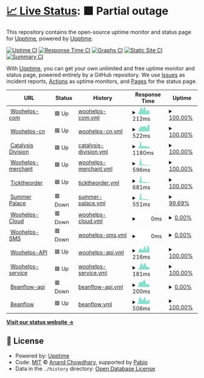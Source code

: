 # [📈 Live Status](https://demo.upptime.js.org): <!--live status--> **🟧 Partial outage**

This repository contains the open-source uptime monitor and status page for [Upptime](https://upptime.js.org), powered by [Upptime](https://github.com/upptime/upptime).

[![Uptime CI](https://github.com/martin-sun/woohelps-upptime/workflows/Uptime%20CI/badge.svg)](https://github.com/martin-sun/woohelps-upptime/actions?query=workflow%3A%22Uptime+CI%22)
[![Response Time CI](https://github.com/martin-sun/woohelps-upptime/workflows/Response%20Time%20CI/badge.svg)](https://github.com/martin-sun/woohelps-upptime/actions?query=workflow%3A%22Response+Time+CI%22)
[![Graphs CI](https://github.com/martin-sun/woohelps-upptime/workflows/Graphs%20CI/badge.svg)](https://github.com/martin-sun/woohelps-upptime/actions?query=workflow%3A%22Graphs+CI%22)
[![Static Site CI](https://github.com/martin-sun/woohelps-upptime/workflows/Static%20Site%20CI/badge.svg)](https://github.com/martin-sun/woohelps-upptime/actions?query=workflow%3A%22Static+Site+CI%22)
[![Summary CI](https://github.com/martin-sun/woohelps-upptime/workflows/Summary%20CI/badge.svg)](https://github.com/martin-sun/woohelps-upptime/actions?query=workflow%3A%22Summary+CI%22)

With [Upptime](https://upptime.js.org), you can get your own unlimited and free uptime monitor and status page, powered entirely by a GitHub repository. We use [Issues](https://github.com/upptime/upptime/issues) as incident reports, [Actions](https://github.com/martin-sun/woohelps-upptime/actions) as uptime monitors, and [Pages](https://demo.upptime.js.org) for the status page.

<!--start: status pages-->
<!-- This summary is generated by Upptime (https://github.com/upptime/upptime) -->
<!-- Do not edit this manually, your changes will be overwritten -->
<!-- prettier-ignore -->
| URL | Status | History | Response Time | Uptime |
| --- | ------ | ------- | ------------- | ------ |
| <img alt="" src="https://icons.duckduckgo.com/ip3/www.woohelps.com.ico" height="13"> [Woohelps-com](https://www.woohelps.com) | 🟩 Up | [woohelps-com.yml](https://github.com/martin-sun/woohelps-upptime/commits/HEAD/history/woohelps-com.yml) | <details><summary><img alt="Response time graph" src="./graphs/woohelps-com/response-time-week.png" height="20"> 212ms</summary><br><a href="https://martin-sun.github.io/woohelps-upptime/history/woohelps-com"><img alt="Response time 242" src="https://img.shields.io/endpoint?url=https%3A%2F%2Fraw.githubusercontent.com%2Fmartin-sun%2Fwoohelps-upptime%2FHEAD%2Fapi%2Fwoohelps-com%2Fresponse-time.json"></a><br><a href="https://martin-sun.github.io/woohelps-upptime/history/woohelps-com"><img alt="24-hour response time 141" src="https://img.shields.io/endpoint?url=https%3A%2F%2Fraw.githubusercontent.com%2Fmartin-sun%2Fwoohelps-upptime%2FHEAD%2Fapi%2Fwoohelps-com%2Fresponse-time-day.json"></a><br><a href="https://martin-sun.github.io/woohelps-upptime/history/woohelps-com"><img alt="7-day response time 212" src="https://img.shields.io/endpoint?url=https%3A%2F%2Fraw.githubusercontent.com%2Fmartin-sun%2Fwoohelps-upptime%2FHEAD%2Fapi%2Fwoohelps-com%2Fresponse-time-week.json"></a><br><a href="https://martin-sun.github.io/woohelps-upptime/history/woohelps-com"><img alt="30-day response time 242" src="https://img.shields.io/endpoint?url=https%3A%2F%2Fraw.githubusercontent.com%2Fmartin-sun%2Fwoohelps-upptime%2FHEAD%2Fapi%2Fwoohelps-com%2Fresponse-time-month.json"></a><br><a href="https://martin-sun.github.io/woohelps-upptime/history/woohelps-com"><img alt="1-year response time 242" src="https://img.shields.io/endpoint?url=https%3A%2F%2Fraw.githubusercontent.com%2Fmartin-sun%2Fwoohelps-upptime%2FHEAD%2Fapi%2Fwoohelps-com%2Fresponse-time-year.json"></a></details> | <details><summary><a href="https://martin-sun.github.io/woohelps-upptime/history/woohelps-com">100.00%</a></summary><a href="https://martin-sun.github.io/woohelps-upptime/history/woohelps-com"><img alt="All-time uptime 100.00%" src="https://img.shields.io/endpoint?url=https%3A%2F%2Fraw.githubusercontent.com%2Fmartin-sun%2Fwoohelps-upptime%2FHEAD%2Fapi%2Fwoohelps-com%2Fuptime.json"></a><br><a href="https://martin-sun.github.io/woohelps-upptime/history/woohelps-com"><img alt="24-hour uptime 100.00%" src="https://img.shields.io/endpoint?url=https%3A%2F%2Fraw.githubusercontent.com%2Fmartin-sun%2Fwoohelps-upptime%2FHEAD%2Fapi%2Fwoohelps-com%2Fuptime-day.json"></a><br><a href="https://martin-sun.github.io/woohelps-upptime/history/woohelps-com"><img alt="7-day uptime 100.00%" src="https://img.shields.io/endpoint?url=https%3A%2F%2Fraw.githubusercontent.com%2Fmartin-sun%2Fwoohelps-upptime%2FHEAD%2Fapi%2Fwoohelps-com%2Fuptime-week.json"></a><br><a href="https://martin-sun.github.io/woohelps-upptime/history/woohelps-com"><img alt="30-day uptime 100.00%" src="https://img.shields.io/endpoint?url=https%3A%2F%2Fraw.githubusercontent.com%2Fmartin-sun%2Fwoohelps-upptime%2FHEAD%2Fapi%2Fwoohelps-com%2Fuptime-month.json"></a><br><a href="https://martin-sun.github.io/woohelps-upptime/history/woohelps-com"><img alt="1-year uptime 100.00%" src="https://img.shields.io/endpoint?url=https%3A%2F%2Fraw.githubusercontent.com%2Fmartin-sun%2Fwoohelps-upptime%2FHEAD%2Fapi%2Fwoohelps-com%2Fuptime-year.json"></a></details>
| <img alt="" src="https://icons.duckduckgo.com/ip3/www.woohelps.cn.ico" height="13"> [Woohelps-cn](https://www.woohelps.cn) | 🟩 Up | [woohelps-cn.yml](https://github.com/martin-sun/woohelps-upptime/commits/HEAD/history/woohelps-cn.yml) | <details><summary><img alt="Response time graph" src="./graphs/woohelps-cn/response-time-week.png" height="20"> 522ms</summary><br><a href="https://martin-sun.github.io/woohelps-upptime/history/woohelps-cn"><img alt="Response time 509" src="https://img.shields.io/endpoint?url=https%3A%2F%2Fraw.githubusercontent.com%2Fmartin-sun%2Fwoohelps-upptime%2FHEAD%2Fapi%2Fwoohelps-cn%2Fresponse-time.json"></a><br><a href="https://martin-sun.github.io/woohelps-upptime/history/woohelps-cn"><img alt="24-hour response time 765" src="https://img.shields.io/endpoint?url=https%3A%2F%2Fraw.githubusercontent.com%2Fmartin-sun%2Fwoohelps-upptime%2FHEAD%2Fapi%2Fwoohelps-cn%2Fresponse-time-day.json"></a><br><a href="https://martin-sun.github.io/woohelps-upptime/history/woohelps-cn"><img alt="7-day response time 522" src="https://img.shields.io/endpoint?url=https%3A%2F%2Fraw.githubusercontent.com%2Fmartin-sun%2Fwoohelps-upptime%2FHEAD%2Fapi%2Fwoohelps-cn%2Fresponse-time-week.json"></a><br><a href="https://martin-sun.github.io/woohelps-upptime/history/woohelps-cn"><img alt="30-day response time 509" src="https://img.shields.io/endpoint?url=https%3A%2F%2Fraw.githubusercontent.com%2Fmartin-sun%2Fwoohelps-upptime%2FHEAD%2Fapi%2Fwoohelps-cn%2Fresponse-time-month.json"></a><br><a href="https://martin-sun.github.io/woohelps-upptime/history/woohelps-cn"><img alt="1-year response time 509" src="https://img.shields.io/endpoint?url=https%3A%2F%2Fraw.githubusercontent.com%2Fmartin-sun%2Fwoohelps-upptime%2FHEAD%2Fapi%2Fwoohelps-cn%2Fresponse-time-year.json"></a></details> | <details><summary><a href="https://martin-sun.github.io/woohelps-upptime/history/woohelps-cn">100.00%</a></summary><a href="https://martin-sun.github.io/woohelps-upptime/history/woohelps-cn"><img alt="All-time uptime 100.00%" src="https://img.shields.io/endpoint?url=https%3A%2F%2Fraw.githubusercontent.com%2Fmartin-sun%2Fwoohelps-upptime%2FHEAD%2Fapi%2Fwoohelps-cn%2Fuptime.json"></a><br><a href="https://martin-sun.github.io/woohelps-upptime/history/woohelps-cn"><img alt="24-hour uptime 100.00%" src="https://img.shields.io/endpoint?url=https%3A%2F%2Fraw.githubusercontent.com%2Fmartin-sun%2Fwoohelps-upptime%2FHEAD%2Fapi%2Fwoohelps-cn%2Fuptime-day.json"></a><br><a href="https://martin-sun.github.io/woohelps-upptime/history/woohelps-cn"><img alt="7-day uptime 100.00%" src="https://img.shields.io/endpoint?url=https%3A%2F%2Fraw.githubusercontent.com%2Fmartin-sun%2Fwoohelps-upptime%2FHEAD%2Fapi%2Fwoohelps-cn%2Fuptime-week.json"></a><br><a href="https://martin-sun.github.io/woohelps-upptime/history/woohelps-cn"><img alt="30-day uptime 100.00%" src="https://img.shields.io/endpoint?url=https%3A%2F%2Fraw.githubusercontent.com%2Fmartin-sun%2Fwoohelps-upptime%2FHEAD%2Fapi%2Fwoohelps-cn%2Fuptime-month.json"></a><br><a href="https://martin-sun.github.io/woohelps-upptime/history/woohelps-cn"><img alt="1-year uptime 100.00%" src="https://img.shields.io/endpoint?url=https%3A%2F%2Fraw.githubusercontent.com%2Fmartin-sun%2Fwoohelps-upptime%2FHEAD%2Fapi%2Fwoohelps-cn%2Fuptime-year.json"></a></details>
| <img alt="" src="https://icons.duckduckgo.com/ip3/www.catalysisdivision.ca.ico" height="13"> [Catalysis Division](https://www.catalysisdivision.ca/) | 🟩 Up | [catalysis-division.yml](https://github.com/martin-sun/woohelps-upptime/commits/HEAD/history/catalysis-division.yml) | <details><summary><img alt="Response time graph" src="./graphs/catalysis-division/response-time-week.png" height="20"> 1180ms</summary><br><a href="https://martin-sun.github.io/woohelps-upptime/history/catalysis-division"><img alt="Response time 1205" src="https://img.shields.io/endpoint?url=https%3A%2F%2Fraw.githubusercontent.com%2Fmartin-sun%2Fwoohelps-upptime%2FHEAD%2Fapi%2Fcatalysis-division%2Fresponse-time.json"></a><br><a href="https://martin-sun.github.io/woohelps-upptime/history/catalysis-division"><img alt="24-hour response time 887" src="https://img.shields.io/endpoint?url=https%3A%2F%2Fraw.githubusercontent.com%2Fmartin-sun%2Fwoohelps-upptime%2FHEAD%2Fapi%2Fcatalysis-division%2Fresponse-time-day.json"></a><br><a href="https://martin-sun.github.io/woohelps-upptime/history/catalysis-division"><img alt="7-day response time 1180" src="https://img.shields.io/endpoint?url=https%3A%2F%2Fraw.githubusercontent.com%2Fmartin-sun%2Fwoohelps-upptime%2FHEAD%2Fapi%2Fcatalysis-division%2Fresponse-time-week.json"></a><br><a href="https://martin-sun.github.io/woohelps-upptime/history/catalysis-division"><img alt="30-day response time 1205" src="https://img.shields.io/endpoint?url=https%3A%2F%2Fraw.githubusercontent.com%2Fmartin-sun%2Fwoohelps-upptime%2FHEAD%2Fapi%2Fcatalysis-division%2Fresponse-time-month.json"></a><br><a href="https://martin-sun.github.io/woohelps-upptime/history/catalysis-division"><img alt="1-year response time 1205" src="https://img.shields.io/endpoint?url=https%3A%2F%2Fraw.githubusercontent.com%2Fmartin-sun%2Fwoohelps-upptime%2FHEAD%2Fapi%2Fcatalysis-division%2Fresponse-time-year.json"></a></details> | <details><summary><a href="https://martin-sun.github.io/woohelps-upptime/history/catalysis-division">100.00%</a></summary><a href="https://martin-sun.github.io/woohelps-upptime/history/catalysis-division"><img alt="All-time uptime 99.86%" src="https://img.shields.io/endpoint?url=https%3A%2F%2Fraw.githubusercontent.com%2Fmartin-sun%2Fwoohelps-upptime%2FHEAD%2Fapi%2Fcatalysis-division%2Fuptime.json"></a><br><a href="https://martin-sun.github.io/woohelps-upptime/history/catalysis-division"><img alt="24-hour uptime 100.00%" src="https://img.shields.io/endpoint?url=https%3A%2F%2Fraw.githubusercontent.com%2Fmartin-sun%2Fwoohelps-upptime%2FHEAD%2Fapi%2Fcatalysis-division%2Fuptime-day.json"></a><br><a href="https://martin-sun.github.io/woohelps-upptime/history/catalysis-division"><img alt="7-day uptime 100.00%" src="https://img.shields.io/endpoint?url=https%3A%2F%2Fraw.githubusercontent.com%2Fmartin-sun%2Fwoohelps-upptime%2FHEAD%2Fapi%2Fcatalysis-division%2Fuptime-week.json"></a><br><a href="https://martin-sun.github.io/woohelps-upptime/history/catalysis-division"><img alt="30-day uptime 99.86%" src="https://img.shields.io/endpoint?url=https%3A%2F%2Fraw.githubusercontent.com%2Fmartin-sun%2Fwoohelps-upptime%2FHEAD%2Fapi%2Fcatalysis-division%2Fuptime-month.json"></a><br><a href="https://martin-sun.github.io/woohelps-upptime/history/catalysis-division"><img alt="1-year uptime 99.86%" src="https://img.shields.io/endpoint?url=https%3A%2F%2Fraw.githubusercontent.com%2Fmartin-sun%2Fwoohelps-upptime%2FHEAD%2Fapi%2Fcatalysis-division%2Fuptime-year.json"></a></details>
| <img alt="" src="https://icons.duckduckgo.com/ip3/merchant.woohelps.com.ico" height="13"> [Woohelps-merchant](https://merchant.woohelps.com) | 🟩 Up | [woohelps-merchant.yml](https://github.com/martin-sun/woohelps-upptime/commits/HEAD/history/woohelps-merchant.yml) | <details><summary><img alt="Response time graph" src="./graphs/woohelps-merchant/response-time-week.png" height="20"> 596ms</summary><br><a href="https://martin-sun.github.io/woohelps-upptime/history/woohelps-merchant"><img alt="Response time 604" src="https://img.shields.io/endpoint?url=https%3A%2F%2Fraw.githubusercontent.com%2Fmartin-sun%2Fwoohelps-upptime%2FHEAD%2Fapi%2Fwoohelps-merchant%2Fresponse-time.json"></a><br><a href="https://martin-sun.github.io/woohelps-upptime/history/woohelps-merchant"><img alt="24-hour response time 246" src="https://img.shields.io/endpoint?url=https%3A%2F%2Fraw.githubusercontent.com%2Fmartin-sun%2Fwoohelps-upptime%2FHEAD%2Fapi%2Fwoohelps-merchant%2Fresponse-time-day.json"></a><br><a href="https://martin-sun.github.io/woohelps-upptime/history/woohelps-merchant"><img alt="7-day response time 596" src="https://img.shields.io/endpoint?url=https%3A%2F%2Fraw.githubusercontent.com%2Fmartin-sun%2Fwoohelps-upptime%2FHEAD%2Fapi%2Fwoohelps-merchant%2Fresponse-time-week.json"></a><br><a href="https://martin-sun.github.io/woohelps-upptime/history/woohelps-merchant"><img alt="30-day response time 604" src="https://img.shields.io/endpoint?url=https%3A%2F%2Fraw.githubusercontent.com%2Fmartin-sun%2Fwoohelps-upptime%2FHEAD%2Fapi%2Fwoohelps-merchant%2Fresponse-time-month.json"></a><br><a href="https://martin-sun.github.io/woohelps-upptime/history/woohelps-merchant"><img alt="1-year response time 604" src="https://img.shields.io/endpoint?url=https%3A%2F%2Fraw.githubusercontent.com%2Fmartin-sun%2Fwoohelps-upptime%2FHEAD%2Fapi%2Fwoohelps-merchant%2Fresponse-time-year.json"></a></details> | <details><summary><a href="https://martin-sun.github.io/woohelps-upptime/history/woohelps-merchant">100.00%</a></summary><a href="https://martin-sun.github.io/woohelps-upptime/history/woohelps-merchant"><img alt="All-time uptime 99.86%" src="https://img.shields.io/endpoint?url=https%3A%2F%2Fraw.githubusercontent.com%2Fmartin-sun%2Fwoohelps-upptime%2FHEAD%2Fapi%2Fwoohelps-merchant%2Fuptime.json"></a><br><a href="https://martin-sun.github.io/woohelps-upptime/history/woohelps-merchant"><img alt="24-hour uptime 100.00%" src="https://img.shields.io/endpoint?url=https%3A%2F%2Fraw.githubusercontent.com%2Fmartin-sun%2Fwoohelps-upptime%2FHEAD%2Fapi%2Fwoohelps-merchant%2Fuptime-day.json"></a><br><a href="https://martin-sun.github.io/woohelps-upptime/history/woohelps-merchant"><img alt="7-day uptime 100.00%" src="https://img.shields.io/endpoint?url=https%3A%2F%2Fraw.githubusercontent.com%2Fmartin-sun%2Fwoohelps-upptime%2FHEAD%2Fapi%2Fwoohelps-merchant%2Fuptime-week.json"></a><br><a href="https://martin-sun.github.io/woohelps-upptime/history/woohelps-merchant"><img alt="30-day uptime 99.86%" src="https://img.shields.io/endpoint?url=https%3A%2F%2Fraw.githubusercontent.com%2Fmartin-sun%2Fwoohelps-upptime%2FHEAD%2Fapi%2Fwoohelps-merchant%2Fuptime-month.json"></a><br><a href="https://martin-sun.github.io/woohelps-upptime/history/woohelps-merchant"><img alt="1-year uptime 99.86%" src="https://img.shields.io/endpoint?url=https%3A%2F%2Fraw.githubusercontent.com%2Fmartin-sun%2Fwoohelps-upptime%2FHEAD%2Fapi%2Fwoohelps-merchant%2Fuptime-year.json"></a></details>
| <img alt="" src="https://icons.duckduckgo.com/ip3/www.ticktheorder.com.ico" height="13"> [Ticktheorder](https://www.ticktheorder.com) | 🟩 Up | [ticktheorder.yml](https://github.com/martin-sun/woohelps-upptime/commits/HEAD/history/ticktheorder.yml) | <details><summary><img alt="Response time graph" src="./graphs/ticktheorder/response-time-week.png" height="20"> 681ms</summary><br><a href="https://martin-sun.github.io/woohelps-upptime/history/ticktheorder"><img alt="Response time 591" src="https://img.shields.io/endpoint?url=https%3A%2F%2Fraw.githubusercontent.com%2Fmartin-sun%2Fwoohelps-upptime%2FHEAD%2Fapi%2Fticktheorder%2Fresponse-time.json"></a><br><a href="https://martin-sun.github.io/woohelps-upptime/history/ticktheorder"><img alt="24-hour response time 458" src="https://img.shields.io/endpoint?url=https%3A%2F%2Fraw.githubusercontent.com%2Fmartin-sun%2Fwoohelps-upptime%2FHEAD%2Fapi%2Fticktheorder%2Fresponse-time-day.json"></a><br><a href="https://martin-sun.github.io/woohelps-upptime/history/ticktheorder"><img alt="7-day response time 681" src="https://img.shields.io/endpoint?url=https%3A%2F%2Fraw.githubusercontent.com%2Fmartin-sun%2Fwoohelps-upptime%2FHEAD%2Fapi%2Fticktheorder%2Fresponse-time-week.json"></a><br><a href="https://martin-sun.github.io/woohelps-upptime/history/ticktheorder"><img alt="30-day response time 591" src="https://img.shields.io/endpoint?url=https%3A%2F%2Fraw.githubusercontent.com%2Fmartin-sun%2Fwoohelps-upptime%2FHEAD%2Fapi%2Fticktheorder%2Fresponse-time-month.json"></a><br><a href="https://martin-sun.github.io/woohelps-upptime/history/ticktheorder"><img alt="1-year response time 591" src="https://img.shields.io/endpoint?url=https%3A%2F%2Fraw.githubusercontent.com%2Fmartin-sun%2Fwoohelps-upptime%2FHEAD%2Fapi%2Fticktheorder%2Fresponse-time-year.json"></a></details> | <details><summary><a href="https://martin-sun.github.io/woohelps-upptime/history/ticktheorder">100.00%</a></summary><a href="https://martin-sun.github.io/woohelps-upptime/history/ticktheorder"><img alt="All-time uptime 94.91%" src="https://img.shields.io/endpoint?url=https%3A%2F%2Fraw.githubusercontent.com%2Fmartin-sun%2Fwoohelps-upptime%2FHEAD%2Fapi%2Fticktheorder%2Fuptime.json"></a><br><a href="https://martin-sun.github.io/woohelps-upptime/history/ticktheorder"><img alt="24-hour uptime 100.00%" src="https://img.shields.io/endpoint?url=https%3A%2F%2Fraw.githubusercontent.com%2Fmartin-sun%2Fwoohelps-upptime%2FHEAD%2Fapi%2Fticktheorder%2Fuptime-day.json"></a><br><a href="https://martin-sun.github.io/woohelps-upptime/history/ticktheorder"><img alt="7-day uptime 100.00%" src="https://img.shields.io/endpoint?url=https%3A%2F%2Fraw.githubusercontent.com%2Fmartin-sun%2Fwoohelps-upptime%2FHEAD%2Fapi%2Fticktheorder%2Fuptime-week.json"></a><br><a href="https://martin-sun.github.io/woohelps-upptime/history/ticktheorder"><img alt="30-day uptime 94.91%" src="https://img.shields.io/endpoint?url=https%3A%2F%2Fraw.githubusercontent.com%2Fmartin-sun%2Fwoohelps-upptime%2FHEAD%2Fapi%2Fticktheorder%2Fuptime-month.json"></a><br><a href="https://martin-sun.github.io/woohelps-upptime/history/ticktheorder"><img alt="1-year uptime 94.91%" src="https://img.shields.io/endpoint?url=https%3A%2F%2Fraw.githubusercontent.com%2Fmartin-sun%2Fwoohelps-upptime%2FHEAD%2Fapi%2Fticktheorder%2Fuptime-year.json"></a></details>
| <img alt="" src="https://icons.duckduckgo.com/ip3/www.summerpalace.ca.ico" height="13"> [Summer Palace](https://www.summerpalace.ca) | 🟥 Down | [summer-palace.yml](https://github.com/martin-sun/woohelps-upptime/commits/HEAD/history/summer-palace.yml) | <details><summary><img alt="Response time graph" src="./graphs/summer-palace/response-time-week.png" height="20"> 551ms</summary><br><a href="https://martin-sun.github.io/woohelps-upptime/history/summer-palace"><img alt="Response time 493" src="https://img.shields.io/endpoint?url=https%3A%2F%2Fraw.githubusercontent.com%2Fmartin-sun%2Fwoohelps-upptime%2FHEAD%2Fapi%2Fsummer-palace%2Fresponse-time.json"></a><br><a href="https://martin-sun.github.io/woohelps-upptime/history/summer-palace"><img alt="24-hour response time 199" src="https://img.shields.io/endpoint?url=https%3A%2F%2Fraw.githubusercontent.com%2Fmartin-sun%2Fwoohelps-upptime%2FHEAD%2Fapi%2Fsummer-palace%2Fresponse-time-day.json"></a><br><a href="https://martin-sun.github.io/woohelps-upptime/history/summer-palace"><img alt="7-day response time 551" src="https://img.shields.io/endpoint?url=https%3A%2F%2Fraw.githubusercontent.com%2Fmartin-sun%2Fwoohelps-upptime%2FHEAD%2Fapi%2Fsummer-palace%2Fresponse-time-week.json"></a><br><a href="https://martin-sun.github.io/woohelps-upptime/history/summer-palace"><img alt="30-day response time 493" src="https://img.shields.io/endpoint?url=https%3A%2F%2Fraw.githubusercontent.com%2Fmartin-sun%2Fwoohelps-upptime%2FHEAD%2Fapi%2Fsummer-palace%2Fresponse-time-month.json"></a><br><a href="https://martin-sun.github.io/woohelps-upptime/history/summer-palace"><img alt="1-year response time 493" src="https://img.shields.io/endpoint?url=https%3A%2F%2Fraw.githubusercontent.com%2Fmartin-sun%2Fwoohelps-upptime%2FHEAD%2Fapi%2Fsummer-palace%2Fresponse-time-year.json"></a></details> | <details><summary><a href="https://martin-sun.github.io/woohelps-upptime/history/summer-palace">99.69%</a></summary><a href="https://martin-sun.github.io/woohelps-upptime/history/summer-palace"><img alt="All-time uptime 93.54%" src="https://img.shields.io/endpoint?url=https%3A%2F%2Fraw.githubusercontent.com%2Fmartin-sun%2Fwoohelps-upptime%2FHEAD%2Fapi%2Fsummer-palace%2Fuptime.json"></a><br><a href="https://martin-sun.github.io/woohelps-upptime/history/summer-palace"><img alt="24-hour uptime 97.80%" src="https://img.shields.io/endpoint?url=https%3A%2F%2Fraw.githubusercontent.com%2Fmartin-sun%2Fwoohelps-upptime%2FHEAD%2Fapi%2Fsummer-palace%2Fuptime-day.json"></a><br><a href="https://martin-sun.github.io/woohelps-upptime/history/summer-palace"><img alt="7-day uptime 99.69%" src="https://img.shields.io/endpoint?url=https%3A%2F%2Fraw.githubusercontent.com%2Fmartin-sun%2Fwoohelps-upptime%2FHEAD%2Fapi%2Fsummer-palace%2Fuptime-week.json"></a><br><a href="https://martin-sun.github.io/woohelps-upptime/history/summer-palace"><img alt="30-day uptime 93.54%" src="https://img.shields.io/endpoint?url=https%3A%2F%2Fraw.githubusercontent.com%2Fmartin-sun%2Fwoohelps-upptime%2FHEAD%2Fapi%2Fsummer-palace%2Fuptime-month.json"></a><br><a href="https://martin-sun.github.io/woohelps-upptime/history/summer-palace"><img alt="1-year uptime 93.54%" src="https://img.shields.io/endpoint?url=https%3A%2F%2Fraw.githubusercontent.com%2Fmartin-sun%2Fwoohelps-upptime%2FHEAD%2Fapi%2Fsummer-palace%2Fuptime-year.json"></a></details>
| <img alt="" src="https://icons.duckduckgo.com/ip3/cloud.woohelps.com.ico" height="13"> [Woohelps-Cloud](https://cloud.woohelps.com) | 🟥 Down | [woohelps-cloud.yml](https://github.com/martin-sun/woohelps-upptime/commits/HEAD/history/woohelps-cloud.yml) | <details><summary><img alt="Response time graph" src="./graphs/woohelps-cloud/response-time-week.png" height="20"> 0ms</summary><br><a href="https://martin-sun.github.io/woohelps-upptime/history/woohelps-cloud"><img alt="Response time 0" src="https://img.shields.io/endpoint?url=https%3A%2F%2Fraw.githubusercontent.com%2Fmartin-sun%2Fwoohelps-upptime%2FHEAD%2Fapi%2Fwoohelps-cloud%2Fresponse-time.json"></a><br><a href="https://martin-sun.github.io/woohelps-upptime/history/woohelps-cloud"><img alt="24-hour response time 0" src="https://img.shields.io/endpoint?url=https%3A%2F%2Fraw.githubusercontent.com%2Fmartin-sun%2Fwoohelps-upptime%2FHEAD%2Fapi%2Fwoohelps-cloud%2Fresponse-time-day.json"></a><br><a href="https://martin-sun.github.io/woohelps-upptime/history/woohelps-cloud"><img alt="7-day response time 0" src="https://img.shields.io/endpoint?url=https%3A%2F%2Fraw.githubusercontent.com%2Fmartin-sun%2Fwoohelps-upptime%2FHEAD%2Fapi%2Fwoohelps-cloud%2Fresponse-time-week.json"></a><br><a href="https://martin-sun.github.io/woohelps-upptime/history/woohelps-cloud"><img alt="30-day response time 0" src="https://img.shields.io/endpoint?url=https%3A%2F%2Fraw.githubusercontent.com%2Fmartin-sun%2Fwoohelps-upptime%2FHEAD%2Fapi%2Fwoohelps-cloud%2Fresponse-time-month.json"></a><br><a href="https://martin-sun.github.io/woohelps-upptime/history/woohelps-cloud"><img alt="1-year response time 0" src="https://img.shields.io/endpoint?url=https%3A%2F%2Fraw.githubusercontent.com%2Fmartin-sun%2Fwoohelps-upptime%2FHEAD%2Fapi%2Fwoohelps-cloud%2Fresponse-time-year.json"></a></details> | <details><summary><a href="https://martin-sun.github.io/woohelps-upptime/history/woohelps-cloud">0.00%</a></summary><a href="https://martin-sun.github.io/woohelps-upptime/history/woohelps-cloud"><img alt="All-time uptime 0.00%" src="https://img.shields.io/endpoint?url=https%3A%2F%2Fraw.githubusercontent.com%2Fmartin-sun%2Fwoohelps-upptime%2FHEAD%2Fapi%2Fwoohelps-cloud%2Fuptime.json"></a><br><a href="https://martin-sun.github.io/woohelps-upptime/history/woohelps-cloud"><img alt="24-hour uptime 0.00%" src="https://img.shields.io/endpoint?url=https%3A%2F%2Fraw.githubusercontent.com%2Fmartin-sun%2Fwoohelps-upptime%2FHEAD%2Fapi%2Fwoohelps-cloud%2Fuptime-day.json"></a><br><a href="https://martin-sun.github.io/woohelps-upptime/history/woohelps-cloud"><img alt="7-day uptime 0.00%" src="https://img.shields.io/endpoint?url=https%3A%2F%2Fraw.githubusercontent.com%2Fmartin-sun%2Fwoohelps-upptime%2FHEAD%2Fapi%2Fwoohelps-cloud%2Fuptime-week.json"></a><br><a href="https://martin-sun.github.io/woohelps-upptime/history/woohelps-cloud"><img alt="30-day uptime 0.00%" src="https://img.shields.io/endpoint?url=https%3A%2F%2Fraw.githubusercontent.com%2Fmartin-sun%2Fwoohelps-upptime%2FHEAD%2Fapi%2Fwoohelps-cloud%2Fuptime-month.json"></a><br><a href="https://martin-sun.github.io/woohelps-upptime/history/woohelps-cloud"><img alt="1-year uptime 0.00%" src="https://img.shields.io/endpoint?url=https%3A%2F%2Fraw.githubusercontent.com%2Fmartin-sun%2Fwoohelps-upptime%2FHEAD%2Fapi%2Fwoohelps-cloud%2Fuptime-year.json"></a></details>
| <img alt="" src="https://icons.duckduckgo.com/ip3/sms.woohelps.com.ico" height="13"> [Woohelps-SMS](https://sms.woohelps.com) | 🟥 Down | [woohelps-sms.yml](https://github.com/martin-sun/woohelps-upptime/commits/HEAD/history/woohelps-sms.yml) | <details><summary><img alt="Response time graph" src="./graphs/woohelps-sms/response-time-week.png" height="20"> 0ms</summary><br><a href="https://martin-sun.github.io/woohelps-upptime/history/woohelps-sms"><img alt="Response time 0" src="https://img.shields.io/endpoint?url=https%3A%2F%2Fraw.githubusercontent.com%2Fmartin-sun%2Fwoohelps-upptime%2FHEAD%2Fapi%2Fwoohelps-sms%2Fresponse-time.json"></a><br><a href="https://martin-sun.github.io/woohelps-upptime/history/woohelps-sms"><img alt="24-hour response time 0" src="https://img.shields.io/endpoint?url=https%3A%2F%2Fraw.githubusercontent.com%2Fmartin-sun%2Fwoohelps-upptime%2FHEAD%2Fapi%2Fwoohelps-sms%2Fresponse-time-day.json"></a><br><a href="https://martin-sun.github.io/woohelps-upptime/history/woohelps-sms"><img alt="7-day response time 0" src="https://img.shields.io/endpoint?url=https%3A%2F%2Fraw.githubusercontent.com%2Fmartin-sun%2Fwoohelps-upptime%2FHEAD%2Fapi%2Fwoohelps-sms%2Fresponse-time-week.json"></a><br><a href="https://martin-sun.github.io/woohelps-upptime/history/woohelps-sms"><img alt="30-day response time 0" src="https://img.shields.io/endpoint?url=https%3A%2F%2Fraw.githubusercontent.com%2Fmartin-sun%2Fwoohelps-upptime%2FHEAD%2Fapi%2Fwoohelps-sms%2Fresponse-time-month.json"></a><br><a href="https://martin-sun.github.io/woohelps-upptime/history/woohelps-sms"><img alt="1-year response time 0" src="https://img.shields.io/endpoint?url=https%3A%2F%2Fraw.githubusercontent.com%2Fmartin-sun%2Fwoohelps-upptime%2FHEAD%2Fapi%2Fwoohelps-sms%2Fresponse-time-year.json"></a></details> | <details><summary><a href="https://martin-sun.github.io/woohelps-upptime/history/woohelps-sms">0.00%</a></summary><a href="https://martin-sun.github.io/woohelps-upptime/history/woohelps-sms"><img alt="All-time uptime 0.00%" src="https://img.shields.io/endpoint?url=https%3A%2F%2Fraw.githubusercontent.com%2Fmartin-sun%2Fwoohelps-upptime%2FHEAD%2Fapi%2Fwoohelps-sms%2Fuptime.json"></a><br><a href="https://martin-sun.github.io/woohelps-upptime/history/woohelps-sms"><img alt="24-hour uptime 0.00%" src="https://img.shields.io/endpoint?url=https%3A%2F%2Fraw.githubusercontent.com%2Fmartin-sun%2Fwoohelps-upptime%2FHEAD%2Fapi%2Fwoohelps-sms%2Fuptime-day.json"></a><br><a href="https://martin-sun.github.io/woohelps-upptime/history/woohelps-sms"><img alt="7-day uptime 0.00%" src="https://img.shields.io/endpoint?url=https%3A%2F%2Fraw.githubusercontent.com%2Fmartin-sun%2Fwoohelps-upptime%2FHEAD%2Fapi%2Fwoohelps-sms%2Fuptime-week.json"></a><br><a href="https://martin-sun.github.io/woohelps-upptime/history/woohelps-sms"><img alt="30-day uptime 0.00%" src="https://img.shields.io/endpoint?url=https%3A%2F%2Fraw.githubusercontent.com%2Fmartin-sun%2Fwoohelps-upptime%2FHEAD%2Fapi%2Fwoohelps-sms%2Fuptime-month.json"></a><br><a href="https://martin-sun.github.io/woohelps-upptime/history/woohelps-sms"><img alt="1-year uptime 0.00%" src="https://img.shields.io/endpoint?url=https%3A%2F%2Fraw.githubusercontent.com%2Fmartin-sun%2Fwoohelps-upptime%2FHEAD%2Fapi%2Fwoohelps-sms%2Fuptime-year.json"></a></details>
| <img alt="" src="https://icons.duckduckgo.com/ip3/api.woohelps.com.ico" height="13"> [Woohelps-API](https://api.woohelps.com) | 🟩 Up | [woohelps-api.yml](https://github.com/martin-sun/woohelps-upptime/commits/HEAD/history/woohelps-api.yml) | <details><summary><img alt="Response time graph" src="./graphs/woohelps-api/response-time-week.png" height="20"> 216ms</summary><br><a href="https://martin-sun.github.io/woohelps-upptime/history/woohelps-api"><img alt="Response time 196" src="https://img.shields.io/endpoint?url=https%3A%2F%2Fraw.githubusercontent.com%2Fmartin-sun%2Fwoohelps-upptime%2FHEAD%2Fapi%2Fwoohelps-api%2Fresponse-time.json"></a><br><a href="https://martin-sun.github.io/woohelps-upptime/history/woohelps-api"><img alt="24-hour response time 186" src="https://img.shields.io/endpoint?url=https%3A%2F%2Fraw.githubusercontent.com%2Fmartin-sun%2Fwoohelps-upptime%2FHEAD%2Fapi%2Fwoohelps-api%2Fresponse-time-day.json"></a><br><a href="https://martin-sun.github.io/woohelps-upptime/history/woohelps-api"><img alt="7-day response time 216" src="https://img.shields.io/endpoint?url=https%3A%2F%2Fraw.githubusercontent.com%2Fmartin-sun%2Fwoohelps-upptime%2FHEAD%2Fapi%2Fwoohelps-api%2Fresponse-time-week.json"></a><br><a href="https://martin-sun.github.io/woohelps-upptime/history/woohelps-api"><img alt="30-day response time 196" src="https://img.shields.io/endpoint?url=https%3A%2F%2Fraw.githubusercontent.com%2Fmartin-sun%2Fwoohelps-upptime%2FHEAD%2Fapi%2Fwoohelps-api%2Fresponse-time-month.json"></a><br><a href="https://martin-sun.github.io/woohelps-upptime/history/woohelps-api"><img alt="1-year response time 196" src="https://img.shields.io/endpoint?url=https%3A%2F%2Fraw.githubusercontent.com%2Fmartin-sun%2Fwoohelps-upptime%2FHEAD%2Fapi%2Fwoohelps-api%2Fresponse-time-year.json"></a></details> | <details><summary><a href="https://martin-sun.github.io/woohelps-upptime/history/woohelps-api">100.00%</a></summary><a href="https://martin-sun.github.io/woohelps-upptime/history/woohelps-api"><img alt="All-time uptime 100.00%" src="https://img.shields.io/endpoint?url=https%3A%2F%2Fraw.githubusercontent.com%2Fmartin-sun%2Fwoohelps-upptime%2FHEAD%2Fapi%2Fwoohelps-api%2Fuptime.json"></a><br><a href="https://martin-sun.github.io/woohelps-upptime/history/woohelps-api"><img alt="24-hour uptime 100.00%" src="https://img.shields.io/endpoint?url=https%3A%2F%2Fraw.githubusercontent.com%2Fmartin-sun%2Fwoohelps-upptime%2FHEAD%2Fapi%2Fwoohelps-api%2Fuptime-day.json"></a><br><a href="https://martin-sun.github.io/woohelps-upptime/history/woohelps-api"><img alt="7-day uptime 100.00%" src="https://img.shields.io/endpoint?url=https%3A%2F%2Fraw.githubusercontent.com%2Fmartin-sun%2Fwoohelps-upptime%2FHEAD%2Fapi%2Fwoohelps-api%2Fuptime-week.json"></a><br><a href="https://martin-sun.github.io/woohelps-upptime/history/woohelps-api"><img alt="30-day uptime 100.00%" src="https://img.shields.io/endpoint?url=https%3A%2F%2Fraw.githubusercontent.com%2Fmartin-sun%2Fwoohelps-upptime%2FHEAD%2Fapi%2Fwoohelps-api%2Fuptime-month.json"></a><br><a href="https://martin-sun.github.io/woohelps-upptime/history/woohelps-api"><img alt="1-year uptime 100.00%" src="https://img.shields.io/endpoint?url=https%3A%2F%2Fraw.githubusercontent.com%2Fmartin-sun%2Fwoohelps-upptime%2FHEAD%2Fapi%2Fwoohelps-api%2Fuptime-year.json"></a></details>
| <img alt="" src="https://icons.duckduckgo.com/ip3/service.woohelps.com.ico" height="13"> [Woohelps-service](https://service.woohelps.com) | 🟩 Up | [woohelps-service.yml](https://github.com/martin-sun/woohelps-upptime/commits/HEAD/history/woohelps-service.yml) | <details><summary><img alt="Response time graph" src="./graphs/woohelps-service/response-time-week.png" height="20"> 181ms</summary><br><a href="https://martin-sun.github.io/woohelps-upptime/history/woohelps-service"><img alt="Response time 221" src="https://img.shields.io/endpoint?url=https%3A%2F%2Fraw.githubusercontent.com%2Fmartin-sun%2Fwoohelps-upptime%2FHEAD%2Fapi%2Fwoohelps-service%2Fresponse-time.json"></a><br><a href="https://martin-sun.github.io/woohelps-upptime/history/woohelps-service"><img alt="24-hour response time 113" src="https://img.shields.io/endpoint?url=https%3A%2F%2Fraw.githubusercontent.com%2Fmartin-sun%2Fwoohelps-upptime%2FHEAD%2Fapi%2Fwoohelps-service%2Fresponse-time-day.json"></a><br><a href="https://martin-sun.github.io/woohelps-upptime/history/woohelps-service"><img alt="7-day response time 181" src="https://img.shields.io/endpoint?url=https%3A%2F%2Fraw.githubusercontent.com%2Fmartin-sun%2Fwoohelps-upptime%2FHEAD%2Fapi%2Fwoohelps-service%2Fresponse-time-week.json"></a><br><a href="https://martin-sun.github.io/woohelps-upptime/history/woohelps-service"><img alt="30-day response time 221" src="https://img.shields.io/endpoint?url=https%3A%2F%2Fraw.githubusercontent.com%2Fmartin-sun%2Fwoohelps-upptime%2FHEAD%2Fapi%2Fwoohelps-service%2Fresponse-time-month.json"></a><br><a href="https://martin-sun.github.io/woohelps-upptime/history/woohelps-service"><img alt="1-year response time 221" src="https://img.shields.io/endpoint?url=https%3A%2F%2Fraw.githubusercontent.com%2Fmartin-sun%2Fwoohelps-upptime%2FHEAD%2Fapi%2Fwoohelps-service%2Fresponse-time-year.json"></a></details> | <details><summary><a href="https://martin-sun.github.io/woohelps-upptime/history/woohelps-service">100.00%</a></summary><a href="https://martin-sun.github.io/woohelps-upptime/history/woohelps-service"><img alt="All-time uptime 100.00%" src="https://img.shields.io/endpoint?url=https%3A%2F%2Fraw.githubusercontent.com%2Fmartin-sun%2Fwoohelps-upptime%2FHEAD%2Fapi%2Fwoohelps-service%2Fuptime.json"></a><br><a href="https://martin-sun.github.io/woohelps-upptime/history/woohelps-service"><img alt="24-hour uptime 100.00%" src="https://img.shields.io/endpoint?url=https%3A%2F%2Fraw.githubusercontent.com%2Fmartin-sun%2Fwoohelps-upptime%2FHEAD%2Fapi%2Fwoohelps-service%2Fuptime-day.json"></a><br><a href="https://martin-sun.github.io/woohelps-upptime/history/woohelps-service"><img alt="7-day uptime 100.00%" src="https://img.shields.io/endpoint?url=https%3A%2F%2Fraw.githubusercontent.com%2Fmartin-sun%2Fwoohelps-upptime%2FHEAD%2Fapi%2Fwoohelps-service%2Fuptime-week.json"></a><br><a href="https://martin-sun.github.io/woohelps-upptime/history/woohelps-service"><img alt="30-day uptime 100.00%" src="https://img.shields.io/endpoint?url=https%3A%2F%2Fraw.githubusercontent.com%2Fmartin-sun%2Fwoohelps-upptime%2FHEAD%2Fapi%2Fwoohelps-service%2Fuptime-month.json"></a><br><a href="https://martin-sun.github.io/woohelps-upptime/history/woohelps-service"><img alt="1-year uptime 100.00%" src="https://img.shields.io/endpoint?url=https%3A%2F%2Fraw.githubusercontent.com%2Fmartin-sun%2Fwoohelps-upptime%2FHEAD%2Fapi%2Fwoohelps-service%2Fuptime-year.json"></a></details>
| <img alt="" src="https://icons.duckduckgo.com/ip3/api.beanflow.ai.ico" height="13"> [Beanflow-api](https://api.beanflow.ai) | 🟥 Down | [beanflow-api.yml](https://github.com/martin-sun/woohelps-upptime/commits/HEAD/history/beanflow-api.yml) | <details><summary><img alt="Response time graph" src="./graphs/beanflow-api/response-time-week.png" height="20"> 200ms</summary><br><a href="https://martin-sun.github.io/woohelps-upptime/history/beanflow-api"><img alt="Response time 192" src="https://img.shields.io/endpoint?url=https%3A%2F%2Fraw.githubusercontent.com%2Fmartin-sun%2Fwoohelps-upptime%2FHEAD%2Fapi%2Fbeanflow-api%2Fresponse-time.json"></a><br><a href="https://martin-sun.github.io/woohelps-upptime/history/beanflow-api"><img alt="24-hour response time 106" src="https://img.shields.io/endpoint?url=https%3A%2F%2Fraw.githubusercontent.com%2Fmartin-sun%2Fwoohelps-upptime%2FHEAD%2Fapi%2Fbeanflow-api%2Fresponse-time-day.json"></a><br><a href="https://martin-sun.github.io/woohelps-upptime/history/beanflow-api"><img alt="7-day response time 200" src="https://img.shields.io/endpoint?url=https%3A%2F%2Fraw.githubusercontent.com%2Fmartin-sun%2Fwoohelps-upptime%2FHEAD%2Fapi%2Fbeanflow-api%2Fresponse-time-week.json"></a><br><a href="https://martin-sun.github.io/woohelps-upptime/history/beanflow-api"><img alt="30-day response time 192" src="https://img.shields.io/endpoint?url=https%3A%2F%2Fraw.githubusercontent.com%2Fmartin-sun%2Fwoohelps-upptime%2FHEAD%2Fapi%2Fbeanflow-api%2Fresponse-time-month.json"></a><br><a href="https://martin-sun.github.io/woohelps-upptime/history/beanflow-api"><img alt="1-year response time 192" src="https://img.shields.io/endpoint?url=https%3A%2F%2Fraw.githubusercontent.com%2Fmartin-sun%2Fwoohelps-upptime%2FHEAD%2Fapi%2Fbeanflow-api%2Fresponse-time-year.json"></a></details> | <details><summary><a href="https://martin-sun.github.io/woohelps-upptime/history/beanflow-api">0.00%</a></summary><a href="https://martin-sun.github.io/woohelps-upptime/history/beanflow-api"><img alt="All-time uptime 0.00%" src="https://img.shields.io/endpoint?url=https%3A%2F%2Fraw.githubusercontent.com%2Fmartin-sun%2Fwoohelps-upptime%2FHEAD%2Fapi%2Fbeanflow-api%2Fuptime.json"></a><br><a href="https://martin-sun.github.io/woohelps-upptime/history/beanflow-api"><img alt="24-hour uptime 0.00%" src="https://img.shields.io/endpoint?url=https%3A%2F%2Fraw.githubusercontent.com%2Fmartin-sun%2Fwoohelps-upptime%2FHEAD%2Fapi%2Fbeanflow-api%2Fuptime-day.json"></a><br><a href="https://martin-sun.github.io/woohelps-upptime/history/beanflow-api"><img alt="7-day uptime 0.00%" src="https://img.shields.io/endpoint?url=https%3A%2F%2Fraw.githubusercontent.com%2Fmartin-sun%2Fwoohelps-upptime%2FHEAD%2Fapi%2Fbeanflow-api%2Fuptime-week.json"></a><br><a href="https://martin-sun.github.io/woohelps-upptime/history/beanflow-api"><img alt="30-day uptime 0.00%" src="https://img.shields.io/endpoint?url=https%3A%2F%2Fraw.githubusercontent.com%2Fmartin-sun%2Fwoohelps-upptime%2FHEAD%2Fapi%2Fbeanflow-api%2Fuptime-month.json"></a><br><a href="https://martin-sun.github.io/woohelps-upptime/history/beanflow-api"><img alt="1-year uptime 0.00%" src="https://img.shields.io/endpoint?url=https%3A%2F%2Fraw.githubusercontent.com%2Fmartin-sun%2Fwoohelps-upptime%2FHEAD%2Fapi%2Fbeanflow-api%2Fuptime-year.json"></a></details>
| <img alt="" src="https://icons.duckduckgo.com/ip3/www.beanflow.ai.ico" height="13"> [Beanflow](https://www.beanflow.ai) | 🟩 Up | [beanflow.yml](https://github.com/martin-sun/woohelps-upptime/commits/HEAD/history/beanflow.yml) | <details><summary><img alt="Response time graph" src="./graphs/beanflow/response-time-week.png" height="20"> 506ms</summary><br><a href="https://martin-sun.github.io/woohelps-upptime/history/beanflow"><img alt="Response time 471" src="https://img.shields.io/endpoint?url=https%3A%2F%2Fraw.githubusercontent.com%2Fmartin-sun%2Fwoohelps-upptime%2FHEAD%2Fapi%2Fbeanflow%2Fresponse-time.json"></a><br><a href="https://martin-sun.github.io/woohelps-upptime/history/beanflow"><img alt="24-hour response time 490" src="https://img.shields.io/endpoint?url=https%3A%2F%2Fraw.githubusercontent.com%2Fmartin-sun%2Fwoohelps-upptime%2FHEAD%2Fapi%2Fbeanflow%2Fresponse-time-day.json"></a><br><a href="https://martin-sun.github.io/woohelps-upptime/history/beanflow"><img alt="7-day response time 506" src="https://img.shields.io/endpoint?url=https%3A%2F%2Fraw.githubusercontent.com%2Fmartin-sun%2Fwoohelps-upptime%2FHEAD%2Fapi%2Fbeanflow%2Fresponse-time-week.json"></a><br><a href="https://martin-sun.github.io/woohelps-upptime/history/beanflow"><img alt="30-day response time 471" src="https://img.shields.io/endpoint?url=https%3A%2F%2Fraw.githubusercontent.com%2Fmartin-sun%2Fwoohelps-upptime%2FHEAD%2Fapi%2Fbeanflow%2Fresponse-time-month.json"></a><br><a href="https://martin-sun.github.io/woohelps-upptime/history/beanflow"><img alt="1-year response time 471" src="https://img.shields.io/endpoint?url=https%3A%2F%2Fraw.githubusercontent.com%2Fmartin-sun%2Fwoohelps-upptime%2FHEAD%2Fapi%2Fbeanflow%2Fresponse-time-year.json"></a></details> | <details><summary><a href="https://martin-sun.github.io/woohelps-upptime/history/beanflow">100.00%</a></summary><a href="https://martin-sun.github.io/woohelps-upptime/history/beanflow"><img alt="All-time uptime 100.00%" src="https://img.shields.io/endpoint?url=https%3A%2F%2Fraw.githubusercontent.com%2Fmartin-sun%2Fwoohelps-upptime%2FHEAD%2Fapi%2Fbeanflow%2Fuptime.json"></a><br><a href="https://martin-sun.github.io/woohelps-upptime/history/beanflow"><img alt="24-hour uptime 100.00%" src="https://img.shields.io/endpoint?url=https%3A%2F%2Fraw.githubusercontent.com%2Fmartin-sun%2Fwoohelps-upptime%2FHEAD%2Fapi%2Fbeanflow%2Fuptime-day.json"></a><br><a href="https://martin-sun.github.io/woohelps-upptime/history/beanflow"><img alt="7-day uptime 100.00%" src="https://img.shields.io/endpoint?url=https%3A%2F%2Fraw.githubusercontent.com%2Fmartin-sun%2Fwoohelps-upptime%2FHEAD%2Fapi%2Fbeanflow%2Fuptime-week.json"></a><br><a href="https://martin-sun.github.io/woohelps-upptime/history/beanflow"><img alt="30-day uptime 100.00%" src="https://img.shields.io/endpoint?url=https%3A%2F%2Fraw.githubusercontent.com%2Fmartin-sun%2Fwoohelps-upptime%2FHEAD%2Fapi%2Fbeanflow%2Fuptime-month.json"></a><br><a href="https://martin-sun.github.io/woohelps-upptime/history/beanflow"><img alt="1-year uptime 100.00%" src="https://img.shields.io/endpoint?url=https%3A%2F%2Fraw.githubusercontent.com%2Fmartin-sun%2Fwoohelps-upptime%2FHEAD%2Fapi%2Fbeanflow%2Fuptime-year.json"></a></details>

<!--end: status pages-->

[**Visit our status website →**](https://martin-sun.github.io/woohelps-upptime/)

## 📄 License

- Powered by: [Upptime](https://github.com/upptime/upptime)
- Code: [MIT](./LICENSE) © [Anand Chowdhary](https://anandchowdhary.com), supported by [Pabio](https://pabio.com)
- Data in the `./history` directory: [Open Database License](https://opendatacommons.org/licenses/odbl/1-0/)
